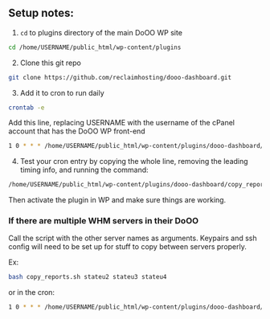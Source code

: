 ## Setup notes:

1. `cd` to plugins directory of the main DoOO WP site
```bash
cd /home/USERNAME/public_html/wp-content/plugins
```

2. Clone this git repo
```bash
git clone https://github.com/reclaimhosting/dooo-dashboard.git
```

3. Add it to cron to run daily
```bash
crontab -e
```

Add this line, replacing USERNAME with the username of the cPanel account that has the DoOO WP front-end
```bash
1 0 * * * /home/USERNAME/public_html/wp-content/plugins/dooo-dashboard/copy_reports.sh > /tmp/copy_reports.log 2>&1
```

4. Test your cron entry by copying the whole line, removing the leading timing info, and running the command:
```bash
/home/USERNAME/public_html/wp-content/plugins/dooo-dashboard/copy_reports.sh > /tmp/copy_reports.log 2>&1
```

Then activate the plugin in WP and make sure things are working.

### If there are multiple WHM servers in their DoOO
Call the script with the other server names as arguments. Keypairs and ssh config will need to be set up for stuff to copy between servers properly.

Ex:
```bash
bash copy_reports.sh stateu2 stateu3 stateu4
```

or in the cron:
```bash
1 0 * * * /home/USERNAME/public_html/wp-content/plugins/dooo-dashboard/copy_reports.sh stateu2 stateu3 stateu4 > /tmp/copy_reports.log 2>&1
```